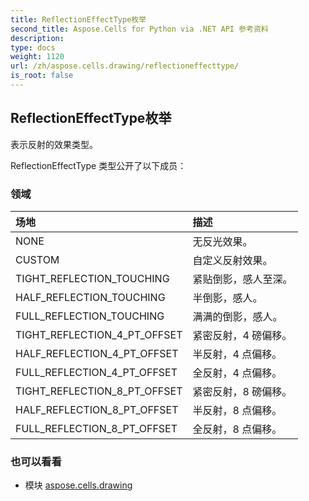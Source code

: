 ```yaml
---
title: ReflectionEffectType枚举
second_title: Aspose.Cells for Python via .NET API 参考资料
description:
type: docs
weight: 1120
url: /zh/aspose.cells.drawing/reflectioneffecttype/
is_root: false
---
```

## ReflectionEffectType枚举
表示反射的效果类型。



ReflectionEffectType 类型公开了以下成员：

### 领域
|场地|描述|
| :- | :- |
| NONE |无反光效果。|
| CUSTOM |自定义反射效果。|
| TIGHT_REFLECTION_TOUCHING |紧贴倒影，感人至深。|
| HALF_REFLECTION_TOUCHING |半倒影，感人。|
| FULL_REFLECTION_TOUCHING |满满的倒影，感人。|
| TIGHT_REFLECTION_4_PT_OFFSET |紧密反射，4 磅偏移。|
| HALF_REFLECTION_4_PT_OFFSET |半反射，4 点偏移。|
| FULL_REFLECTION_4_PT_OFFSET |全反射，4 点偏移。|
| TIGHT_REFLECTION_8_PT_OFFSET |紧密反射，8 磅偏移。|
| HALF_REFLECTION_8_PT_OFFSET |半反射，8 点偏移。|
| FULL_REFLECTION_8_PT_OFFSET |全反射，8 点偏移。|



### 也可以看看
* 模块 [aspose.cells.drawing](..)
